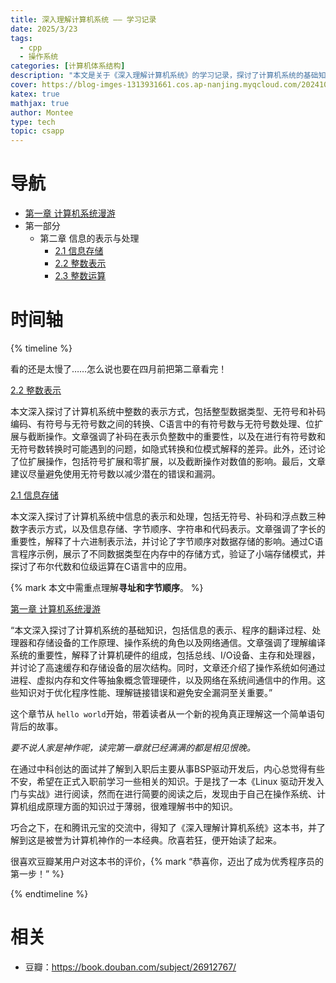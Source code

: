 ```yaml
---
title: 深入理解计算机系统 —— 学习记录
date: 2025/3/23
tags:
  - cpp
  - 操作系统
categories: [计算机体系结构]
description: "本文是关于《深入理解计算机系统》的学习记录，探讨了计算机系统的基础知识，包括信息表示、程序翻译、硬件工作原理、操作系统角色和网络通信。文章强调了理解编译系统的重要性，解释了计算机硬件组成，并讨论了操作系统如何管理硬件。这些知识对优化程序性能、理解链接错误和避免安全漏洞至关重要。作者在准备BSP驱动开发工作时，发现这本书对于弥补操作系统和计算机组成原理方面的知识空白非常有帮助。"
cover: https://blog-imges-1313931661.cos.ap-nanjing.myqcloud.com/20241024171628.png
katex: true
mathjax: true
author: Montee
type: tech
topic: csapp
---
```


# 导航
* [第一章 计算机系统漫游](https://www.montylee.cn/2025/03/25/深入理解计算机系统（一）——%20计算机系统漫游/)
* 第一部分
	* 第二章 信息的表示与处理
		* [2.1 信息存储](https://www.montylee.cn/2025/03/26/深入理解计算机系统（二）——%20信息存储/)
		* [2.2 整数表示](https://www.montylee.cn/2025/03/27/深入理解计算机系统（二）——%20整数表示/)
		* [2.3 整数运算](https://www.montylee.cn/2025/03/28/深入理解计算机系统（二）——%20整数运算/)

# 时间轴

{% timeline %}
<!-- node 2025 年 3 月 28 日 -->
看的还是太慢了……怎么说也要在四月前把第二章看完！

<!-- node 2025 年 3 月 28 日 -->
[2.2 整数表示](https://www.montylee.cn/2025/03/27/深入理解计算机系统（二）——%20整数表示/)

本文深入探讨了计算机系统中整数的表示方式，包括整型数据类型、无符号和补码编码、有符号与无符号数之间的转换、C语言中的有符号数与无符号数处理、位扩展与截断操作。文章强调了补码在表示负整数中的重要性，以及在进行有符号数和无符号数转换时可能遇到的问题，如隐式转换和位模式解释的差异。此外，还讨论了位扩展操作，包括符号扩展和零扩展，以及截断操作对数值的影响。最后，文章建议尽量避免使用无符号数以减少潜在的错误和漏洞。

<!-- node 2025 年 3 月 27 日 -->
[2.1 信息存储](https://www.montylee.cn/2025/03/26/深入理解计算机系统（二）——%20信息存储/)

本文深入探讨了计算机系统中信息的表示和处理，包括无符号、补码和浮点数三种数字表示方式，以及信息存储、字节顺序、字符串和代码表示。文章强调了字长的重要性，解释了十六进制表示法，并讨论了字节顺序对数据存储的影响。通过C语言程序示例，展示了不同数据类型在内存中的存储方式，验证了小端存储模式，并探讨了布尔代数和位级运算在C语言中的应用。

{% mark 本文中需重点理解**寻址和字节顺序**。 %}

<!-- node 2025 年 3 月 25 日 -->
[第一章 计算机系统漫游](https://www.montylee.cn/2025/03/25/深入理解计算机系统（一）——%20计算机系统漫游/)

“本文深入探讨了计算机系统的基础知识，包括信息的表示、程序的翻译过程、处理器和存储设备的工作原理、操作系统的角色以及网络通信。文章强调了理解编译系统的重要性，解释了计算机硬件的组成，包括总线、I/O设备、主存和处理器，并讨论了高速缓存和存储设备的层次结构。同时，文章还介绍了操作系统如何通过进程、虚拟内存和文件等抽象概念管理硬件，以及网络在系统间通信中的作用。这些知识对于优化程序性能、理解链接错误和避免安全漏洞至关重要。”

这个章节从 `hello world`开始，带着读者从一个新的视角真正理解这一个简单语句背后的故事。

<!-- node 2025 年 3 月 25 日 -->
*要不说人家是神作呢，读完第一章就已经满满的都是相见恨晚。*

<!-- node 2025 年 3 月 24 日 -->
在通过中科创达的面试并了解到入职后主要从事BSP驱动开发后，内心总觉得有些不安，希望在正式入职前学习一些相关的知识。于是找了一本《Linux 驱动开发入门与实战》进行阅读，然而在进行简要的阅读之后，发现由于自己在操作系统、计算机组成原理方面的知识过于薄弱，很难理解书中的知识。

巧合之下，在和腾讯元宝的交流中，得知了《深入理解计算机系统》这本书，并了解到这是被誉为计算机神作的一本经典。欣喜若狂，便开始读了起来。

很喜欢豆瓣某用户对这本书的评价，{% mark “恭喜你，迈出了成为优秀程序员的第一步！” %}

{% endtimeline %}

# 相关
* 豆瓣：https://book.douban.com/subject/26912767/